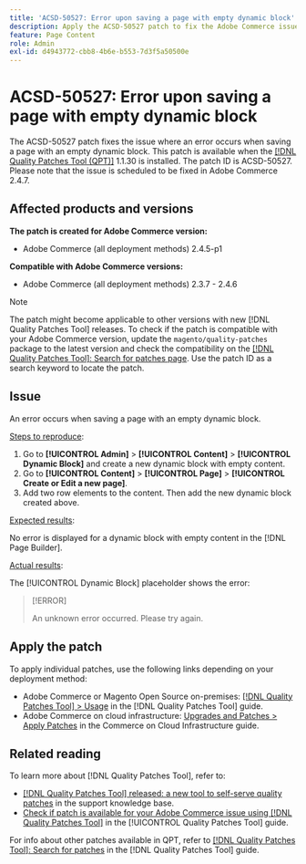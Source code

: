```yaml
---
title: 'ACSD-50527: Error upon saving a page with empty dynamic block'
description: Apply the ACSD-50527 patch to fix the Adobe Commerce issue where an error occurs when saving a page with an empty dynamic block.
feature: Page Content
role: Admin
exl-id: d4943772-cbb8-4b6e-b553-7d3f5a50500e
---
```

# ACSD-50527: Error upon saving a page with empty dynamic block

The ACSD-50527 patch fixes the issue where an error occurs when saving a page with an empty dynamic block. This patch is available when the [[!DNL Quality Patches Tool (QPT)]](https://experienceleague.adobe.com/en/docs/commerce-knowledge-base/kb/announcements/commerce-announcements/magento-quality-patches-released-new-tool-to-self-serve-quality-patches) 1.1.30 is installed. The patch ID is ACSD-50527. Please note that the issue is scheduled to be fixed in Adobe Commerce 2.4.7.

## Affected products and versions

**The patch is created for Adobe Commerce version:**

* Adobe Commerce (all deployment methods) 2.4.5-p1

**Compatible with Adobe Commerce versions:**

* Adobe Commerce (all deployment methods) 2.3.7 - 2.4.6

>[!NOTE]
>
>The patch might become applicable to other versions with new [!DNL Quality Patches Tool] releases. To check if the patch is compatible with your Adobe Commerce version, update the `magento/quality-patches` package to the latest version and check the compatibility on the [[!DNL Quality Patches Tool]: Search for patches page](https://experienceleague.adobe.com/tools/commerce-quality-patches/index.html). Use the patch ID as a search keyword to locate the patch.

## Issue

An error occurs when saving a page with an empty dynamic block.

<u>Steps to reproduce</u>:

1. Go to **[!UICONTROL Admin]** > **[!UICONTROL Content]** > **[!UICONTROL Dynamic Block]** and create a new dynamic block with empty content.
1. Go to **[!UICONTROL Content]** > **[!UICONTROL Page]** > **[!UICONTROL Create or Edit a new page]**.
1. Add two row elements to the content. Then add the new dynamic block created above.

<u>Expected results</u>:

No error is displayed for a dynamic block with empty content in the [!DNL Page Builder].

<u>Actual results</u>:

The [!UICONTROL Dynamic Block] placeholder shows the error: 

>[!ERROR]
>
>An unknown error occurred. Please try again.

## Apply the patch

To apply individual patches, use the following links depending on your deployment method:

* Adobe Commerce or Magento Open Source on-premises: [[!DNL Quality Patches Tool] > Usage](/help/tools/quality-patches-tool/usage.md) in the [!DNL Quality Patches Tool] guide.
* Adobe Commerce on cloud infrastructure: [Upgrades and Patches > Apply Patches](https://experienceleague.adobe.com/docs/commerce-cloud-service/user-guide/develop/upgrade/apply-patches.html) in the Commerce on Cloud Infrastructure guide.

## Related reading

To learn more about [!DNL Quality Patches Tool], refer to:

* [[!DNL Quality Patches Tool] released: a new tool to self-serve quality patches](https://experienceleague.adobe.com/en/docs/commerce-knowledge-base/kb/announcements/commerce-announcements/magento-quality-patches-released-new-tool-to-self-serve-quality-patches) in the support knowledge base.
* [Check if patch is available for your Adobe Commerce issue using [!DNL Quality Patches Tool]](/help/tools/quality-patches-tool/patches-available-in-qpt/check-patch-for-magento-issue-with-magento-quality-patches.md) in the [!UICONTROL Quality Patches Tool] guide.


For info about other patches available in QPT, refer to [[!DNL Quality Patches Tool]: Search for patches](https://experienceleague.adobe.com/tools/commerce-quality-patches/index.html) in the [!DNL Quality Patches Tool] guide.
